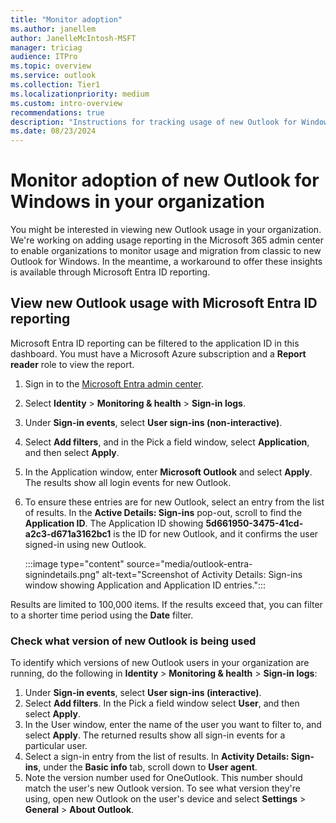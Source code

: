 ```yaml
---
title: "Monitor adoption"
ms.author: janellem
author: JanelleMcIntosh-MSFT
manager: triciag
audience: ITPro
ms.topic: overview
ms.service: outlook
ms.collection: Tier1
ms.localizationpriority: medium
ms.custom: intro-overview
recommendations: true
description: "Instructions for tracking usage of new Outlook for Windows by users in organizations."
ms.date: 08/23/2024
---
```


# Monitor adoption of new Outlook for Windows in your organization

You might be interested in viewing new Outlook usage in your organization. We're working on adding usage reporting in the Microsoft 365 admin center to enable organizations to monitor usage and migration from classic to new Outlook for Windows. In the meantime, a workaround to offer these insights is available through Microsoft Entra ID reporting.

## View new Outlook usage with Microsoft Entra ID reporting

Microsoft Entra ID reporting can be filtered to the application ID in this dashboard. You must have a Microsoft Azure subscription and a **Report reader** role to view the report.

1. Sign in to the [Microsoft Entra admin center](https://entra.microsoft.com/#home).
1. Select **Identity** > **Monitoring & health** > **Sign-in logs**.
1. Under **Sign-in events**, select **User sign-ins (non-interactive)**.
1. Select **Add filters**, and in the Pick a field window, select **Application**, and then select **Apply**.
1. In the Application window, enter **Microsoft Outlook** and select **Apply**. The results show all login events for new Outlook.
1. To ensure these entries are for new Outlook, select an entry from the list of results. In the **Active Details: Sign-ins** pop-out, scroll to find the **Application ID**. The Application ID showing **5d661950-3475-41cd-a2c3-d671a3162bc1** is the ID for new Outlook, and it confirms the user signed-in using new Outlook.

    :::image type="content" source="media/outlook-entra-signindetails.png" alt-text="Screenshot of Activity Details: Sign-ins window showing Application and Application ID entries.":::

Results are limited to 100,000 items. If the results exceed that, you can filter to a shorter time period using the **Date** filter.

### Check what version of new Outlook is being used

To identify which versions of new Outlook users in your organization are running, do the following in **Identity** > **Monitoring & health** > **Sign-in logs**:

1. Under **Sign-in events**, select **User sign-ins (interactive)**.
1. Select **Add filters**. In the Pick a field window select **User**, and then select **Apply**.
1. In the User window, enter the name of the user you want to filter to, and select **Apply**. The returned results show all sign-in events for a particular user.
1. Select a sign-in entry from the list of results. In **Activity Details: Sign-ins**, under the **Basic info** tab, scroll down to **User agent**.
1. Note the version number used for OneOutlook. This number should match the user's new Outlook version. To see what version they're using, open new Outlook on the user's device and select **Settings** > **General** > **About Outlook**.